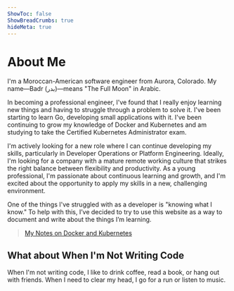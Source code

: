 ```yaml
---
ShowToc: false
ShowBreadCrumbs: true
hideMeta: true
---
```


# About Me

I'm a Moroccan-American software engineer from Aurora, Colorado. My name—Badr (بدر)—means "The Full Moon" in Arabic.

In becoming a professional engineer, I've found that I really enjoy learning new things and having to struggle through a
problem to solve it. I've been starting to learn Go, developing small applications with it. I've been continuing to grow my knowledge
of Docker and Kubernetes and am studying to take the Certified Kubernetes Administrator exam.

I'm  actively looking for a new role where I can continue developing my skills, particularly in Developer Operations
or Platform Engineering. Ideally, I'm looking for a company with a mature remote working culture that strikes the right
balance between flexibility and productivity. As a young professional, I'm passionate about continuous learning and
growth, and I'm excited about the opportunity to apply my skills in a new, challenging environment.

One of the things I've struggled with as a developer is "knowing what I know." To help with this, I’ve decided to try to use
this website as a way to document and write about the things I’m learning.

> [My Notes on Docker and Kubernetes](https://github.com/BadrChoubai/docker-kubernetes-notes)

## What about When I'm Not Writing Code

When I'm not writing code, I like to drink coffee, read a book, or hang out with friends. When I need to clear my head,
I go for a run or listen to music.

